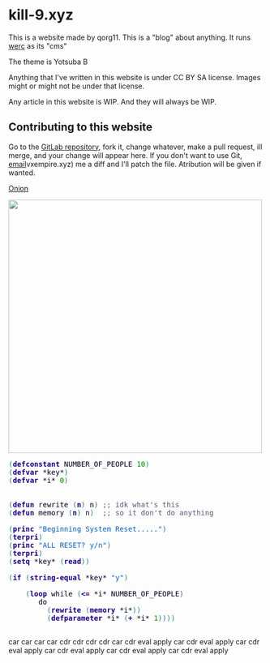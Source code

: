 
# kill-9.xyz

This is a website made by qorg11. This is a "blog" about anything. It
runs [werc](http://werc.cat-v.org) as its "cms"

The theme is Yotsuba B

Anything that I've written in this website is under CC BY SA license. Images might or might not be under that license.

Any article in this website is WIP. And they will always be WIP.

## Contributing to this website

Go to the [GitLab repository](https://gitlab.com/qorg11/kill9), fork
it, change whatever, make a pull request, ill merge, and your change
will appear here. If you don't want to use Git,
[email](mailto:qorg[@)vxempire.xyz) me a diff and I'll patch the
file. Atribution will be given if wanted.

<a href="http://killnod2s77o3axkktdu52aqmmy4acisz2gicbhjm4xbvxa2zfftteyd.onion/">Onion</a>

<img src="/satania.jpg" width=500>

<pre style='color:#000020;'><span style='color:#308080; '>(</span><span style='color:#200080; font-weight:bold; '>defconstant</span> NUMBER_OF_PEOPLE <span style='color:#008c00; '>10</span><span style='color:#308080; '>)</span>
<span style='color:#308080; '>(</span><span style='color:#200080; font-weight:bold; '>defvar</span> *key*<span style='color:#308080; '>)</span>
<span style='color:#308080; '>(</span><span style='color:#200080; font-weight:bold; '>defvar</span> *i* <span style='color:#008c00; '>0</span><span style='color:#308080; '>)</span>


<span style='color:#308080; '>(</span><span style='color:#200080; font-weight:bold; '>defun</span> rewrite <span style='color:#308080; '>(</span><span style='color:#200080; font-weight:bold; '>n</span><span style='color:#308080; '>)</span> n<span style='color:#308080; '>)</span> <span style='color:#595979; '>;; idk what's this</span>
<span style='color:#308080; '>(</span><span style='color:#200080; font-weight:bold; '>defun</span> memory <span style='color:#308080; '>(</span><span style='color:#200080; font-weight:bold; '>n</span><span style='color:#308080; '>)</span> n<span style='color:#308080; '>)</span>  <span style='color:#595979; '>;; so it don't do anything</span>

<span style='color:#308080; '>(</span><span style='color:#200080; font-weight:bold; '>princ</span> <span style='color:#1060b6; '>"Beginning System Reset....."</span><span style='color:#308080; '>)</span>
<span style='color:#308080; '>(</span><span style='color:#200080; font-weight:bold; '>terpri</span><span style='color:#308080; '>)</span>
<span style='color:#308080; '>(</span><span style='color:#200080; font-weight:bold; '>princ</span> <span style='color:#1060b6; '>"ALL RESET? y/n"</span><span style='color:#308080; '>)</span>
<span style='color:#308080; '>(</span><span style='color:#200080; font-weight:bold; '>terpri</span><span style='color:#308080; '>)</span>
<span style='color:#308080; '>(</span><span style='color:#200080; font-weight:bold; '>setq</span> *key* <span style='color:#308080; '>(</span><span style='color:#200080; font-weight:bold; '>read</span><span style='color:#308080; '>)</span><span style='color:#308080; '>)</span>

<span style='color:#308080; '>(</span><span style='color:#200080; font-weight:bold; '>if</span> <span style='color:#308080; '>(</span><span style='color:#200080; font-weight:bold; '>string-equal</span> *key* <span style='color:#1060b6; '>"y"</span><span style='color:#308080; '>)</span>

    <span style='color:#308080; '>(</span><span style='color:#200080; font-weight:bold; '>loop</span> while <span style='color:#308080; '>(</span><span style='color:#200080; font-weight:bold; '>&lt;=</span> *i* NUMBER_OF_PEOPLE<span style='color:#308080; '>)</span>
       do
         <span style='color:#308080; '>(</span><span style='color:#200080; font-weight:bold; '>rewrite</span> <span style='color:#308080; '>(</span><span style='color:#200080; font-weight:bold; '>memory</span> *i*<span style='color:#308080; '>)</span><span style='color:#308080; '>)</span>
         <span style='color:#308080; '>(</span><span style='color:#200080; font-weight:bold; '>defparameter</span> *i* <span style='color:#308080; '>(</span><span style='color:#200080; font-weight:bold; '>+</span> *i* <span style='color:#008c00; '>1</span><span style='color:#308080; '>)</span><span style='color:#308080; '>)</span><span style='color:#308080; '>)</span><span style='color:#308080; '>)</span>

</pre>
<!--Created using ToHtml.com on 2020-05-06 13:14:17 UTC -->

car car car car cdr cdr cdr cdr car cdr eval apply car cdr eval apply car cdr eval apply car cdr eval apply car cdr eval apply car cdr eval apply 
